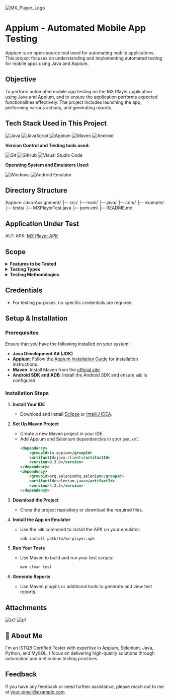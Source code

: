 ![MX_Player_Logo](https://github.com/user-attachments/assets/cb8eee16-42b1-4817-ba58-3d6aa2c0aa40)

# Appium - Automated Mobile App Testing

Appium is an open-source tool used for automating mobile applications. This project focuses on understanding and implementing automated testing for mobile apps using Java and Appium.

## Objective

To perform automated mobile app testing on the MX Player application using Java and Appium, and to ensure the application performs expected functionalities effectively. The project includes launching the app, performing various actions, and generating reports.

## Tech Stack Used in This Project

<img alt="Java" src="https://img.shields.io/badge/Java-007396?logo=java&logoColor=white&style=flat" />
<img alt="JavaScript" src="https://img.shields.io/badge/JavaScript-F7DF1E?logo=javascript&logoColor=white&style=flat" />
<img alt="Appium" src="https://img.shields.io/badge/Appium-472E7C?logo=appium&logoColor=white&style=flat" />
<img alt="Maven" src="https://img.shields.io/badge/Maven-C71A36?logo=apache-maven&logoColor=white&style=flat" />
<img alt="Android" src="https://img.shields.io/badge/Android-3DDC84?logo=android&logoColor=white&style=flat" />

**Version Control and Testing tools used:**

<img alt="Git" src="https://img.shields.io/badge/Git-F05032?logo=git&logoColor=white&style=flat" />
<img alt="GitHub" src="https://img.shields.io/badge/GitHub-181717?logo=github&logoColor=white&style=flat" />
<img alt="Visual Studio Code" src="https://img.shields.io/badge/Visual%20Studio%20Code-007ACC?logo=visual-studio-code&logoColor=white&style=flat" />

**Operating System and Emulators Used:**

<img alt="Windows" src="https://img.shields.io/badge/Windows-00ADEF?logo=windows&logoColor=white&style=flat" />
<img alt="Android Emulator" src="https://img.shields.io/badge/Android%20Emulator-3DDC84?logo=android&logoColor=white&style=flat" />

## Directory Structure
Appium-Java-Assignment/
├─ src/
├─ main/
├─ java/
├─ com/
├─ example/
├─ tests/
├─ MXPlayerTest.java
├─ pom.xml
├─ README.md

## Application Under Test 

AUT APK: [MX Player APK](https://apkpure.com/mx-player/com.mxtech.videoplayer.ad)

## Scope 
<details>
<summary><strong>Features to be Tested</strong></summary>

- Launch Application
- Perform Touch Actions
- Tap and Click Actions
- Scroll Actions
- Drag and Drop Actions
- Send Keys
- Open Notifications
- Click on Battery Saver
- Enable and Disable Battery Saver
- Switch to Another Application
- Copy Text from Another App
- Return to MX Player App
- Navigate to Home Screen

</details>

<details>
<summary><strong>Testing Types</strong></summary>

- Functional Testing
- Usability Testing
- Compatibility Testing

</details>

<details>
<summary><strong>Testing Methodologies</strong></summary>

- Black-box Testing
- Exploratory Testing
- Integration Testing
- End-to-End Testing

</details>

## Credentials
- For testing purposes, no specific credentials are required.

## Setup & Installation

### Prerequisites

Ensure that you have the following installed on your system:
- **Java Development Kit (JDK)**
- **Appium**: Follow the [Appium Installation Guide](http://appium.io/docs/en/about-appium/intro/) for installation instructions.
- **Maven**: Install Maven from the [official site](https://maven.apache.org/download.cgi).
- **Android SDK and ADB**: Install the Android SDK and ensure `adb` is configured.

### Installation Steps

1. **Install Your IDE**
   - Download and install [Eclipse](https://www.eclipse.org/downloads/) or [IntelliJ IDEA](https://www.jetbrains.com/idea/).

2. **Set Up Maven Project**
   - Create a new Maven project in your IDE.
   - Add Appium and Selenium dependencies in your `pom.xml`:
     ```xml
     <dependency>
         <groupId>io.appium</groupId>
         <artifactId>java-client</artifactId>
         <version>8.3.0</version>
     </dependency>
     <dependency>
         <groupId>org.seleniumhq.selenium</groupId>
         <artifactId>selenium-java</artifactId>
         <version>4.2.2</version>
     </dependency>
     ```

3. **Download the Project**
   - Clone the project repository or download the required files.

4. **Install the App on Emulator**
   - Use the `adb` command to install the APK on your emulator:
     ```bash
     adb install path/to/mx-player.apk
     ```

5. **Run Your Tests**
   - Use Maven to build and run your test scripts:
     ```bash
     mvn clean test
     ```

6. **Generate Reports**
   - Use Maven plugins or additional tools to generate and view test reports.

## Attachments
![p2](https://github.com/user-attachments/assets/511e2a17-73ec-4c4e-99e4-89cff5d5a086)
![p1](https://github.com/user-attachments/assets/924101c8-2d92-4ced-a045-af62498aeccb)


## 🚀 About Me

I'm an ISTQB Certified Tester with expertise in Appium, Selenium, Java, Python, and MySQL. I focus on delivering high-quality solutions through automation and meticulous testing practices.

## Feedback

If you have any feedback or need further assistance, please reach out to me at [your-email@example.com](mailto:your-email@example.com).
